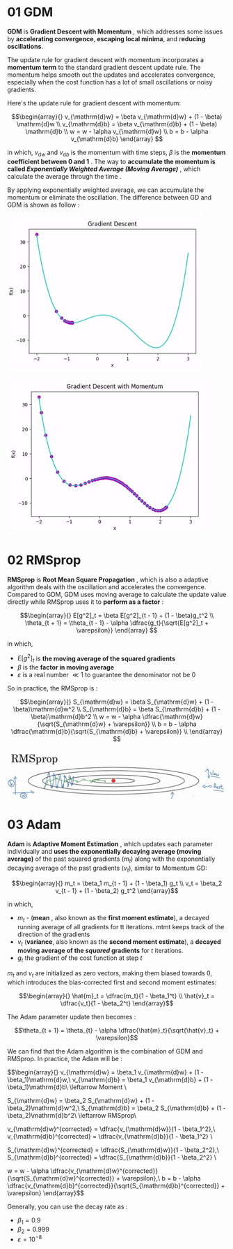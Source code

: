 # 01 GDM

**GDM** is **Gradient Descent with Momentum** , which addresses some issues by **accelerating convergence**, **escaping local minima**, and r**educing oscillations**.

The update rule for gradient descent with momentum incorporates a **momentum term** to the standard gradient descent update rule. The momentum helps smooth out the updates and accelerates convergence, especially when the cost function has a lot of small oscillations or noisy gradients.

Here's the update rule for gradient descent with momentum:

$$\begin{array}{}
v_{\mathrm{d}w} = \beta v_{\mathrm{d}w} + (1 - \beta) \mathrm{d}w \\
v_{\mathrm{d}b} = \beta v_{\mathrm{d}b} + (1 - \beta) \mathrm{d}b \\
w = w - \alpha v_{\mathrm{d}w} \\
b = b - \alpha v_{\mathrm{d}b}
\end{array}
$$

in which, $v_{\mathrm{d}w}$ and $v_{\mathrm{d}b}$ is the momentum with time steps, $\beta$ is the **momentum coefficient between 0 and 1** . The way to **accumulate the momentum is called *Exponentially Weighted Average (Moving Average)*** , which calculate the average through the time .

By applying exponentially weighted average, we can accumulate the momentum or eliminate the oscillation. The difference between GD and GDM is shown as follow : 

![](imgs/gd.png)

![](imgs/gdm.png)

# 02 RMSprop

**RMSprop** is **Root Mean Square Propagation** , which is also a adaptive algorithm deals with the oscillation and accelerates the convergence. Compared to GDM, GDM uses moving average to calculate the update value directly while RMSprop uses it to **perform as a factor** : 

$$\begin{array}{}
E[g^2]_t = \beta E[g^2]_{t - 1} + (1 - \beta)g_t^2 \\
\theta_{t + 1} = \theta_{t - 1} - \alpha \dfrac{g_t}{\sqrt{E[g^2]_t + \varepsilon}}
\end{array}
$$

in which, 
- $E[g^2]_t$ is **the moving average of the squared gradients** 
- $\beta$ is the **factor in moving average** 
- $\varepsilon$ is a real number $\ll 1$ to guarantee the denominator not be 0

So in practice, the RMSprop is :

$$\begin{array}{}
S_{\mathrm{d}w} = \beta S_{\mathrm{d}w} + (1 - \beta)\mathrm{d}w^2 \\
S_{\mathrm{d}b} = \beta S_{\mathrm{d}b} + (1 - \beta)\mathrm{d}b^2 \\
w = w - \alpha \dfrac{\mathrm{d}w}{\sqrt{S_{\mathrm{d}w} + \varepsilon}} \\
b = b - \alpha \dfrac{\mathrm{d}b}{\sqrt{S_{\mathrm{d}b} + \varepsilon}} \\
\end{array}
$$

![](imgs/rmsprop.png)


# 03 Adam

**Adam** is **Adaptive Moment Estimation** , which updates each parameter individually and **uses the exponentially decaying average (moving average)** of the past squared gradients ($m_t$​) along with the exponentially decaying average of the past gradients ($v_t$​), similar to Momentum GD:

$$\begin{array}{}
m_t = \beta_1 m_{t - 1} + (1 - \beta_1) g_t \\
v_t = \beta_2 v_{t - 1} + (1 - \beta_2) g_t^2
\end{array}$$

in which, 
- $m_t$ - (**mean** , also known as the **first moment estimate**), a decayed running average of all gradients for tt iterations. mtmt​ keeps track of the direction of the gradients
- $v_t$ (**variance**, also known as the **second moment estimate**), a **decayed moving average of the _squared_ gradients** for $t$ iterations. 
- $g_t$ the gradient of the cost function at step $t$ 

$m_t$​ and $v_t$​ are initialized as zero vectors, making them biased towards 0, which introduces the bias-corrected first and second moment estimates:

$$\begin{array}{}
\hat{m}_t = \dfrac{m_t}{1 - \beta_1^t} \\
\hat{v}_t = \dfrac{v_t}{1 - \beta_2^t}
\end{array}$$

The Adam parameter update then becomes :

$$\theta_{t + 1} = \theta_{t} - \alpha \dfrac{\hat{m}_t}{\sqrt{\hat{v}_t} + \varepsilon}$$

We can find that the Adam algorithm is the combination of GDM and RMSprop. In practice, the Adam will be :

$$\begin{array}{}
v_{\mathrm{d}w} = \beta_1 v_{\mathrm{d}w} + (1 - \beta_1)\mathrm{d}w,\ v_{\mathrm{d}b} = \beta_1 v_{\mathrm{d}b} + (1 - \beta_1)\mathrm{d}b\ \leftarrow Moment \\

S_{\mathrm{d}w} = \beta_2 S_{\mathrm{d}w} + (1 - \beta_2)\mathrm{d}w^2,\ S_{\mathrm{d}b} = \beta_2 S_{\mathrm{d}b} + (1 - \beta_2)\mathrm{d}b^2\ \leftarrow RMSprop\\

v_{\mathrm{d}w}^{corrected} = \dfrac{v_{\mathrm{d}w}}{1 - \beta_1^2},\ v_{\mathrm{d}b}^{corrected} = \dfrac{v_{\mathrm{d}b}}{1 - \beta_1^2} \\

S_{\mathrm{d}w}^{corrected} = \dfrac{S_{\mathrm{d}w}}{1 - \beta_2^2},\ S_{\mathrm{d}b}^{corrected} = \dfrac{S_{\mathrm{d}b}}{1 - \beta_2^2} \\

w = w - \alpha \dfrac{v_{\mathrm{d}w}^{corrected}}{\sqrt{S_{\mathrm{d}w}^{corrected}} + \varepsilon},\ b = b - \alpha \dfrac{v_{\mathrm{d}b}^{corrected}}{\sqrt{S_{\mathrm{d}b}^{corrected}} + \varepsilon}
\end{array}$$

Generally, you can use the decay rate as :

- $\beta_1 = 0.9$ 
- $\beta_2 = 0.999$ 
- $\varepsilon = 10^{-8}$ 

